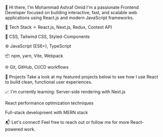 

###



###



###

👋 Hi there, I'm Mohammad Ashraf Omid
I'm a passionate Frontend Developer focused on building interactive, fast, and scalable web applications using React.js and modern JavaScript frameworks.

🧠 Tech Stack
⚛️ React.js, Next.js, Redux, Context API

💅 CSS, Tailwind CSS, Styled-Components

⚙️ JavaScript (ES6+), TypeScript

📦 npm, yarn, Vite, Webpack

🌐 Git, GitHub, CI/CD workflows

🚀 Projects
Take a look at my featured projects below to see how I use React to build clean, functional user experiences.

📈 I'm currently learning:
Server-side rendering with Next.js

React performance optimization techniques

Full-stack development with MERN stack

📬 Let's connect!
Feel free to reach out or follow me for more React-powered work.

###






###
